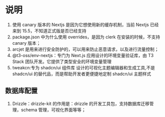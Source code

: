 # 说明

1. 使用 canary 版本的 Nextjs 是因为它想使用新的缓存机制，当前 Nextjs 已经来到 15.5，不知道正式版是否已经支持
2. package.json 中为什么使用 overrides，是因为 clerk 在安装的时候，不支持 canary 版本；
3. arcjet 是用来进行安全防护的，可以用来防止恶意请求，以及进行流量控制；
4. @t3-oss/env-nextjs：专门为 Next.js 应用设计的环境变量验证库，由 T3 Stack 团队开发。它提供了类型安全的环境变量管理
5. tweakcn:专为 shadcn/ui 组件库 设计的可视化主题编辑器和生成工具,不是 shadcn/ui 的替代品，而是帮助开发者更便捷地定制 shadcn/ui 主题样式

## 数据库配置

1. Drizzle：drizzle-kit 的作用是：drizzle 的开发工具包，支持数据库迁移管理，schema 管理，可视化界面等等；
